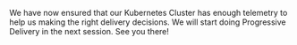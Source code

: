 We have now ensured that our Kubernetes Cluster has enough telemetry to help us making the right delivery decisions. We will start doing Progressive Delivery in the next session. See you there!